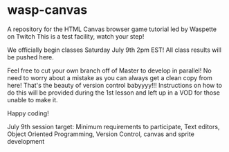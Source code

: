 # wasp-canvas
A repository for the HTML Canvas browser game tutorial led by Waspette on Twitch
This is a test facility, watch your step!

We officially begin classes Saturday July 9th 2pm EST!
All class results will be pushed here.

Feel free to cut your own branch off of Master to develop in parallel! No need to worry about a mistake as you can always get a clean copy from here! That's the beauty of version control babyyyy!!! Instructions on how to do this will be provided during the 1st lesson and left up in a VOD for those unable to make it.

Happy coding!

July 9th session target: Minimum requirements to participate, Text editors, Object Oriented Programming, Version Control, canvas and sprite development
